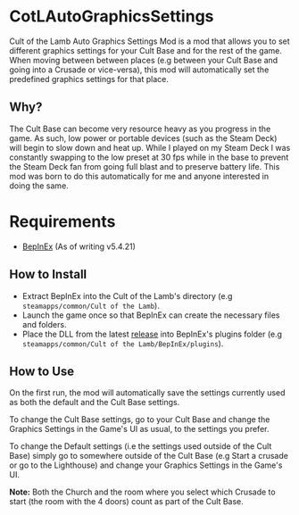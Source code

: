 # CotLAutoGraphicsSettings

Cult of the Lamb Auto Graphics Settings Mod is a mod that allows you to set different graphics settings for your Cult Base and for the rest of the game. When moving between between places (e.g between your Cult Base and going into a Crusade or vice-versa), this mod will automatically set the predefined graphics settings for that place.

## Why?

The Cult Base can become very resource heavy as you progress in the game. As such, low power or portable devices (such as the Steam Deck) will begin to slow down and heat up. While I played on my Steam Deck I was constantly swapping to the low preset at 30 fps while in the base to prevent the Steam Deck fan from going full blast and to preserve battery life.
This mod was born to do this automatically for me and anyone interested in doing the same.

# Requirements

- [BepInEx](https://docs.bepinex.dev/articles/user_guide/installation/index.html) (As of writing v5.4.21)

## How to Install

- Extract BepInEx into the Cult of the Lamb's directory (e.g `steamapps/common/Cult of the Lamb`).
- Launch the game once so that BepInEx can create the necessary files and folders.
- Place the DLL from the latest [release](https://github.com/NullScope/CotLAutoGraphicsSettings/releases) into BepInEx's plugins folder (e.g `steamapps/common/Cult of the Lamb/BepInEx/plugins`).

## How to Use

On the first run, the mod will automatically save the settings currently used as both the default and the Cult Base settings.

To change the Cult Base settings, go to your Cult Base and change the Graphics Settings in the Game's UI as usual, to the settings you prefer.

To change the Default settings (i.e the settings used outside of the Cult Base) simply go to somewhere outside of the Cult Base (e.g Start a crusade or go to the Lighthouse) and change your Graphics Settings in the Game's UI.

**Note:** Both the Church and the room where you select which Crusade to start (the room with the 4 doors) count as part of the Cult Base.
